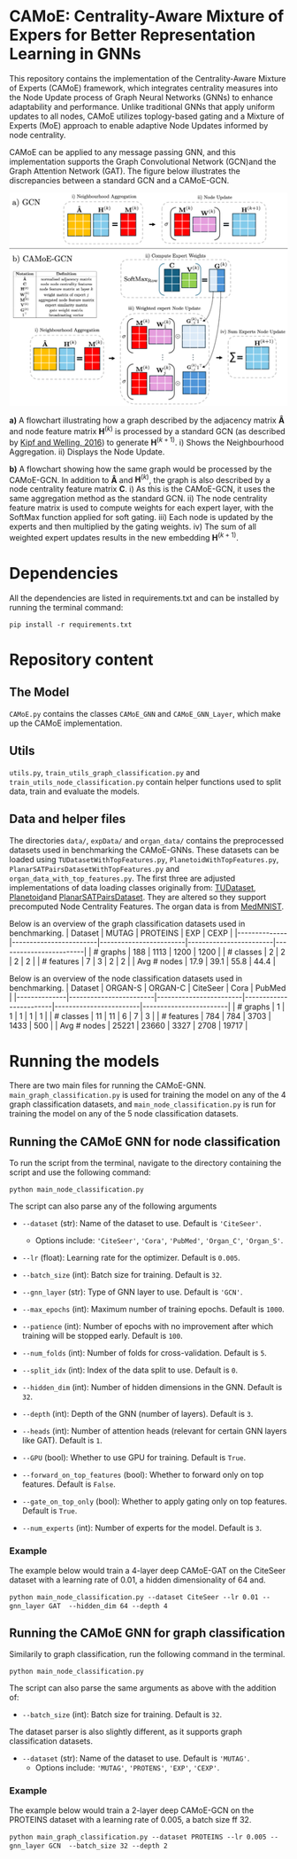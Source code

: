 # CAMoE: Centrality-Aware Mixture of Expers for Better Representation Learning in GNNs
This repository contains the implementation of the Centrality-Aware Mixture of Experts (CAMoE) framework, which integrates centrality measures into the Node Update process of Graph Neural Networks (GNNs) to enhance  adaptability and performance. Unlike traditional GNNs that apply uniform updates to all nodes, CAMoE utilizes toplogy-based gating and a Mixture of Experts (MoE) approach to enable adaptive Node Updates informed by node centrality.


CAMoE can be applied to any message passing GNN, and this implementation supports the Graph Convolutional Network (GCN)and the Graph Attention Network (GAT). The figure below illustrates the discrepancies between a standard GCN and a CAMoE-GCN.

![architecture](figures/architecture.png)

**a)** A flowchart illustrating how a graph described by the adjacency matrix $\mathbf{\hat{A}}$ and node feature matrix $\mathbf{H}^{(k)}$ is processed by a standard GCN (as described by [Kipf and Welling, 2016](https://arxiv.org/abs/1609.02907)) to generate $\mathbf{H}^{(k+1)}$. i) Shows the Neighbourhood Aggregation. ii) Displays the Node Update.

**b)** A flowchart showing how the same graph would be processed by the CAMoE-GCN. In addition to $\mathbf{\hat{A}}$ and $\mathbf{H}^{(k)}$, the graph is also described by a node centrality feature matrix $\mathbf{C}$. i) As this is the CAMoE-GCN, it uses the same aggregation method as the standard GCN. ii) The node centrality feature matrix is used to compute weights for each expert layer, with the SoftMax function applied for soft gating. iii) Each node is updated by the experts and then multiplied by the gating weights. iv) The sum of all weighted expert updates results in the new embedding $\mathbf{H}^{(k+1)}$.

# Dependencies
All the dependencies are listed in requirements.txt and can be installed by running the terminal command:
```
pip install -r requirements.txt
```

# Repository content

## The Model
`CAMoE.py` contains the classes `CAMoE_GNN` and `CAMoE_GNN_Layer`, which make up the CAMoE implementation.

## Utils
`utils.py`, `train_utils_graph_classification.py` and `train_utils_node_classification.py` contain helper functions used to split data, train and evaluate the models.

## Data and helper files
The directories `data/`, `expData/` and `organ_data/` contains the preprocessed datasets used in benchmarking the CAMoE-GNNs. These datasets can be loaded using `TUDatasetWithTopFeatures.py`, `PlanetoidWithTopFeatures.py`, `PlanarSATPairsDatasetWithTopFeatures.py` and `organ_data_with_top_features.py`. The first three are adjusted implementations of data loading classes originally from: [TUDataset](https://pytorch-geometric.readthedocs.io/en/latest/_modules/torch_geometric/datasets/tu_dataset.html#TUDataset), [Planetoid](https://pytorch-geometric.readthedocs.io/en/latest/_modules/torch_geometric/datasets/planetoid.html#Planetoid)and [PlanarSATPairsDataset](https://github.com/ralphabb/GNN-RNI/blob/main/PlanarSATPairsDataset.py). They are altered so they support precomputed Node Centrality Features. The organ data is from [MedMNIST](https://medmnist.com/).

Below is an overview of the graph classification datasets used in benchmarking.
| Dataset      | MUTAG                  | PROTEINS               | EXP                    | CEXP                   |
|--------------|------------------------|------------------------|------------------------|------------------------|
| # graphs     | 188                    | 1113                   | 1200                   | 1200                   |
| # classes    | 2                      | 2                      | 2                      | 2                      |
| # features   | 7                      | 3                      | 2                      | 2                      |
| Avg # nodes  | 17.9                   | 39.1                   | 55.8                   | 44.4                   |

Below is an overview of the node classification datasets used in benchmarking.
| Dataset      | ORGAN-S                | ORGAN-C                | CiteSeer               | Cora                   | PubMed                 |
|--------------|------------------------|------------------------|------------------------|------------------------|------------------------|
| # graphs     | 1                      | 1                      | 1                      | 1                      | 1                      |
| # classes    | 11                     | 11                     | 6                      | 7                      | 3                      |
| # features   | 784                    | 784                    | 3703                   | 1433                   | 500                    |
| Avg # nodes  | 25221                  | 23660                  | 3327                   | 2708                   | 19717                  |

# Running the models
There are two main files for running the CAMoE-GNN.  ```main_graph_classification.py``` is used for training the model on any of the 4 graph classification datasets, and ```main_node_classification.py``` is run for training the model on any of the 5 node classification datasets.



## Running the CAMoE GNN for node classification

To run the script from the terminal, navigate to the directory containing the script and use the following command:

```
python main_node_classification.py 
```

The script can also parse any of the following arguments

- `--dataset` (str): Name of the dataset to use. Default is `'CiteSeer'`.
  - Options include: `'CiteSeer'`, `'Cora'`, `'PubMed'`, `'Organ_C'`, `'Organ_S'`.

- `--lr` (float): Learning rate for the optimizer. Default is `0.005`.

- `--batch_size` (int): Batch size for training. Default is `32`.

- `--gnn_layer` (str): Type of GNN layer to use. Default is `'GCN'`.

- `--max_epochs` (int): Maximum number of training epochs. Default is `1000`.

- `--patience` (int): Number of epochs with no improvement after which training will be stopped early. Default is `100`.

- `--num_folds` (int): Number of folds for cross-validation. Default is `5`.

- `--split_idx` (int): Index of the data split to use. Default is `0`.

- `--hidden_dim` (int): Number of hidden dimensions in the GNN. Default is `32`.

- `--depth` (int): Depth of the GNN (number of layers). Default is `3`.

- `--heads` (int): Number of attention heads (relevant for certain GNN layers like GAT). Default is `1`.

- `--GPU` (bool): Whether to use GPU for training. Default is `True`.

- `--forward_on_top_features` (bool): Whether to forward only on top features. Default is `False`.

- `--gate_on_top_only` (bool): Whether to apply gating only on top features. Default is `True`.

- `--num_experts` (int): Number of experts for the model. Default is `3`.

### Example

The example below would train a 4-layer deep CAMoE-GAT on the CiteSeer dataset with a learning rate of 0.01, a hidden dimensionality of 64 and.

```
python main_node_classification.py --dataset CiteSeer --lr 0.01 --gnn_layer GAT  --hidden_dim 64 --depth 4
```

## Running the CAMoE GNN for graph classification

Similarily to graph classification, run the following command in the terminal.
```
python main_node_classification.py 
```

The script can also parse the same arguments as above with the addition of:

- `--batch_size` (int): Batch size for training. Default is `32`.

The dataset parser is also slightly different, as it supports graph classification datasets.

- `--dataset` (str): Name of the dataset to use. Default is `'MUTAG'`.
  - Options include: `'MUTAG'`, `'PROTENS'`, `'EXP'`, `'CEXP'`.

### Example

The example below would train a 2-layer deep CAMoE-GCN on the PROTEINS dataset with a learning rate of 0.005, a batch size ff 32.

```
python main_graph_classification.py --dataset PROTEINS --lr 0.005 --gnn_layer GCN  --batch_size 32 --depth 2
```